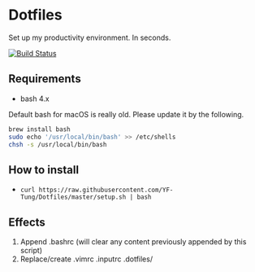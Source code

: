 # Dotfiles
Set up my productivity environment. In seconds.

[![Build Status](https://travis-ci.org/YF-Tung/Dotfiles.svg?branch=master)](https://travis-ci.org/YF-Tung/Dotfiles)

## Requirements
* bash 4.x

Default bash for macOS is really old. Please update it by the following.
```bash
brew install bash
sudo echo '/usr/local/bin/bash' >> /etc/shells
chsh -s /usr/local/bin/bash
```

## How to install
* `curl https://raw.githubusercontent.com/YF-Tung/Dotfiles/master/setup.sh | bash`

## Effects
1. Append .bashrc (will clear any content previously appended by this script)
2. Replace/create .vimrc .inputrc .dotfiles/
